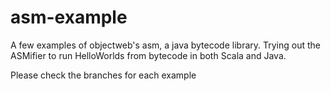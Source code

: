 asm-example
===========

A few examples of objectweb's asm, a java bytecode library. Trying out the ASMifier to run HelloWorlds from bytecode in both Scala and Java.

Please check the branches for each example
